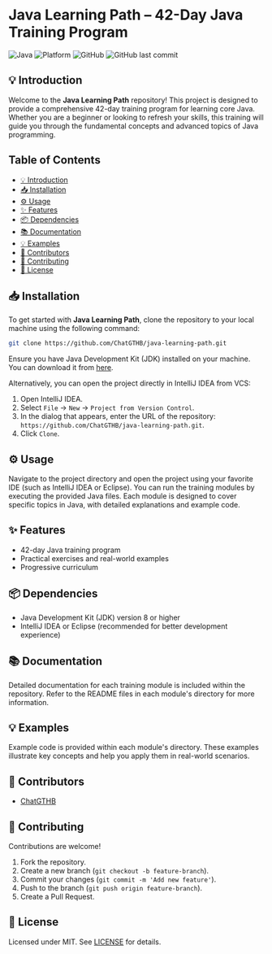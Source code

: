 # Java Learning Path – 42-Day Java Training Program

![Java](https://img.shields.io/badge/Java-ED8B00?style=for-the-badge&logo=java&logoColor=white)
![Platform](https://img.shields.io/badge/platform-JVM-blue?style=for-the-badge)
![GitHub](https://img.shields.io/github/license/ChatGTHB/JavaPatikaProjects?style=for-the-badge)
![GitHub last commit](https://img.shields.io/github/last-commit/ChatGTHB/JavaPatikaProjects?style=for-the-badge)

## 💡 Introduction
Welcome to the **Java Learning Path** repository! This project is designed to provide a comprehensive 42-day training program for learning core Java. Whether you are a beginner or looking to refresh your skills, this training will guide you through the fundamental concepts and advanced topics of Java programming.

## Table of Contents
- [💡 Introduction](#-introduction)
- [📥 Installation](#-installation)
- [⚙️ Usage](#%ef%b8%8f-usage)
- [✨ Features](#-features)
- [📦 Dependencies](#-dependencies)
- [📚 Documentation](#-documentation)
- [💡 Examples](#-examples)
- [👥 Contributors](#-contributors)
- [🤝 Contributing](#-contributing)
- [📜 License](#-license)

## 📥 Installation
To get started with **Java Learning Path**, clone the repository to your local machine using the following command:
```bash
git clone https://github.com/ChatGTHB/java-learning-path.git
```
Ensure you have Java Development Kit (JDK) installed on your machine. You can download it from [here](https://www.oracle.com/java/technologies/javase-downloads.html).

Alternatively, you can open the project directly in IntelliJ IDEA from VCS:
1. Open IntelliJ IDEA.
2. Select `File` -> `New` -> `Project from Version Control`.
3. In the dialog that appears, enter the URL of the repository: `https://github.com/ChatGTHB/java-learning-path.git`.
4. Click `Clone`.

## ⚙️ Usage
Navigate to the project directory and open the project using your favorite IDE (such as IntelliJ IDEA or Eclipse). You can run the training modules by executing the provided Java files. Each module is designed to cover specific topics in Java, with detailed explanations and example code.

## ✨ Features
- 42-day Java training program  
- Practical exercises and real-world examples  
- Progressive curriculum  

## 📦 Dependencies
- Java Development Kit (JDK) version 8 or higher
- IntelliJ IDEA or Eclipse (recommended for better development experience)

## 📚 Documentation
Detailed documentation for each training module is included within the repository. Refer to the README files in each module's directory for more information.

## 💡 Examples
Example code is provided within each module's directory. These examples illustrate key concepts and help you apply them in real-world scenarios.

## 👥 Contributors
- [ChatGTHB](https://github.com/ChatGTHB)

## 🤝 Contributing
Contributions are welcome! 
1. Fork the repository.
2. Create a new branch (`git checkout -b feature-branch`).
3. Commit your changes (`git commit -m 'Add new feature'`).
4. Push to the branch (`git push origin feature-branch`).
5. Create a Pull Request.

## 📜 License
Licensed under MIT. See [LICENSE](LICENSE) for details.

